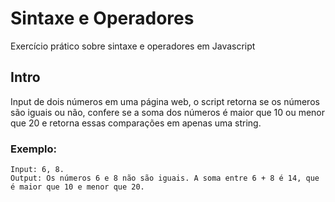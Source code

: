 # Sintaxe e Operadores
Exercício prático sobre sintaxe e operadores em Javascript

## Intro
Input de dois números em uma página web, o script retorna se os números são iguais ou não, confere se a soma dos números é maior que 10 ou menor que 20 e retorna essas comparações em apenas uma string.

### Exemplo: 

```
Input: 6, 8.
Output: Os números 6 e 8 não são iguais. A soma entre 6 + 8 é 14, que é maior que 10 e menor que 20.

```
